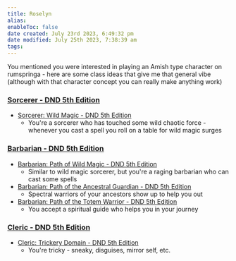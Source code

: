 ```yaml
---
title: Roselyn
alias: 
enableToc: false
date created: July 23rd 2023, 6:49:32 pm
date modified: July 25th 2023, 7:38:39 am
tags: 
---
```


You mentioned you were interested in playing an Amish type character on rumspringa - here are some class ideas that give me that general vibe (although with that character concept you can really make anything work)

### [Sorcerer - DND 5th Edition](http://dnd5e.wikidot.com/sorcerer)
- [Sorcerer: Wild Magic - DND 5th Edition](http://dnd5e.wikidot.com/sorcerer:wild-magic)
	- You're a sorcerer who has touched some wild chaotic force - whenever you cast a spell you roll on a table for wild magic surges

### [Barbarian - DND 5th Edition](http://dnd5e.wikidot.com/barbarian)
- [Barbarian: Path of Wild Magic - DND 5th Edition](http://dnd5e.wikidot.com/barbarian:wild-magic)
	- Similar to wild magic sorcerer, but you're a raging barbarian who can cast some spells
- [Barbarian: Path of the Ancestral Guardian - DND 5th Edition](http://dnd5e.wikidot.com/barbarian:ancestral-guardian)
	- Spectral warriors of your ancestors show up to help you out
- [Barbarian: Path of the Totem Warrior - DND 5th Edition](http://dnd5e.wikidot.com/barbarian:totem-warrior)
	- You accept a spiritual guide who helps you in your journey

### [Cleric - DND 5th Edition](http://dnd5e.wikidot.com/cleric)
- [Cleric: Trickery Domain - DND 5th Edition](http://dnd5e.wikidot.com/cleric:trickery)
	- You're tricky - sneaky, disguises, mirror self, etc.
